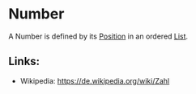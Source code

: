 # Number

A Number is defined by its [Position](60009.md) in an ordered [List](60008.md).

## Links:

- Wikipedia: https://de.wikipedia.org/wiki/Zahl
